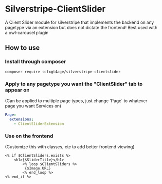 # Silverstripe-ClientSlider
A Client Slider module for silverstripe that implements the backend on any pagetype via an extension but does not dictate the frontend!
Best used with a owl-carousel plugin
## How to use

### Install through composer
```bash
composer require tcfxgt4age/silverstripe-clientslider
```

### Apply to any pagetype you want the "ClientSlider" tab to appear on
(Can be applied to multiple page types, just change 'Page' to whatever page you want Services on)
```yaml
Page:
  extensions:
    - ClientSliderExtension
```

### Use on the frontend

(Customize this with classes, etc to add better frontend viewing)

```
<% if $ClientSliders.exists %>
    <h1>{$SliderTitle}</h1>
        <% loop $ClientSliders %>
         {$Image.URL}
        <% end_loop %>
<% end_if %>
```
